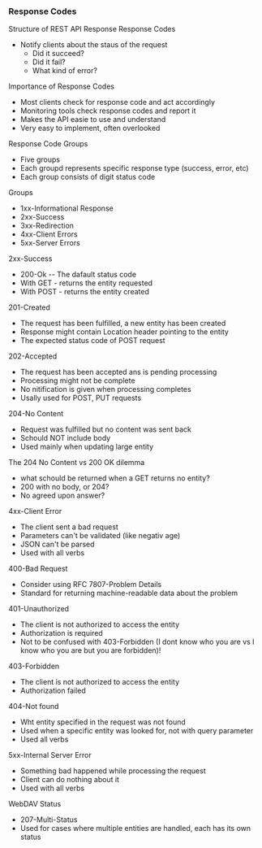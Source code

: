 ### Response Codes
Structure of REST API Response
Response Codes
- Notify clients about the staus of the request
  - Did it succeed?
  - Did it fail?
  - What kind of error?

Importance of Response Codes
- Most clients check for response code and act accordingly
- Monitoring tools check response codes and report it
- Makes the API easie to use and understand
- Very easy to implement, often overlooked

Response Code Groups
- Five groups
- Each groupd represents specific response type (success, error, etc)
- Each group consists of  digit status code

Groups
- 1xx-Informational Response
- 2xx-Success
- 3xx-Redirection
- 4xx-Client Errors
- 5xx-Server Errors

2xx-Success
- 200-Ok
-- The dafault status code
- With GET - returns the entity requested
- With POST - returns the entity created

201-Created
- The request has been fulfilled, a new entity has been created
- Response might contain Location header pointing to the entity
- The expected status code of POST request

202-Accepted
- The request has been accepted ans is pending processing
-  Processing might not be complete
- No nitification is given when processing completes
- Usally used for POST, PUT requests

204-No Content
- Request was fulfilled but no content was sent back
- Schould NOT include body
- Used mainly when updating large entity

The 204 No Content vs 200 OK dilemma
- what schould be returned when a GET returns no entity?
- 200 with no body, or 204?
- No agreed upon answer?

4xx-Client Error
- The client sent a bad request
- Parameters can't be validated (like negativ age)
- JSON can't be parsed
- Used with all verbs

400-Bad Request
- Consider using RFC 7807-Problem Details
- Standard for returning machine-readable data about the problem

401-Unauthorized
- The client is not authorized to access the entity
- Authorization is required
- Not to be confused with 403-Forbidden (I dont know who you are vs I know who you are but you are forbidden)!

403-Forbidden
- The client is not authorized to access the entity
- Authorization failed

404-Not found
- Wht entity specified in the request was not found
- Used when a specific entity was looked for, not with query parameter
- Used all verbs

5xx-Internal Server Error
- Something bad happened while processing the request
- Client can do nothing about it
- Used with all verbs

WebDAV Status
- 207-Multi-Status
- Used for cases where multiple entities are handled, each has its own status
